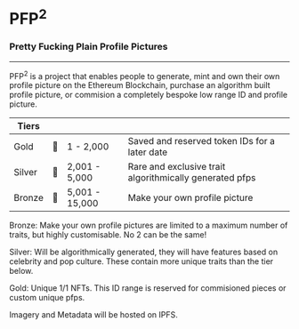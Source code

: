 # PFP<sup>2</sup>

### Pretty Fucking Plain Profile Pictures

------------------------

PFP<sup>2</sup> is a project that enables people to generate, mint and own their own profile picture on the Ethereum Blockchain, purchase an algorithm built profile picture, or commision a completely bespoke low range ID and profile picture.

| Tiers | | | |
| --- | --- | --- | --- |
| Gold | 🥇 | 1 - 2,000 | Saved and reserved token IDs for a later date |
| Silver | 🥈 | 2,001 - 5,000 | Rare and exclusive trait algorithmically generated pfps |
| Bronze | 🥉 | 5,001 - 15,000 | Make your own profile picture |

Bronze: Make your own profile pictures are limited to a maximum number of traits, but highly customisable. No 2 can be the same!

Silver: Will be algorithmically generated, they will have features based on celebrity and pop culture. These contain more unique traits than the tier below.

Gold: Unique 1/1 NFTs. This ID range is reserved for commisioned pieces or custom unique pfps.

Imagery and Metadata will be hosted on IPFS.
